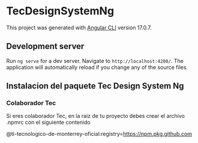 # TecDesignSystemNg

This project was generated with [Angular CLI](https://github.com/angular/angular-cli) version 17.0.7.

## Development server

Run `ng serve` for a dev server. Navigate to `http://localhost:4200/`. The application will automatically reload if you change any of the source files.

## Instalacion del paquete Tec Design System Ng

### Colaborador Tec

  Si eres colaborador Tec, en la raiz de tu proyecto debes crear el archivo .npmrc con el siguiente contenido

  @ti-tecnologico-de-monterrey-oficial:registry=https://npm.pkg.github.com
